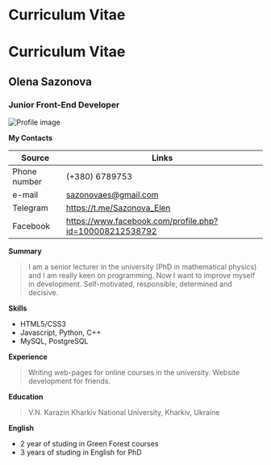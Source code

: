 # Curriculum Vitae

# Curriculum Vitae

## Olena Sazonova
### Junior Front-End Developer

![Profile image](https://avatars0.githubusercontent.com/u/30494770?s=460&u=87aaf671b045eeb54c073c651c65918ed9bd7259&v=4)

**My Contacts**

| Source | Links |
| ------ | ------ |
| Phone number | (+380) 6789753 |
| e-mail |sazonovaes@gmail.com |
| Telegram | https://t.me/Sazonova_Elen|
| Facebook |https://www.facebook.com/profile.php?id=100008212538792|


**Summary**
>I am a senior lecturer in the university (PhD in mathematical physics) and I am really keen on programming. Now I want to improve myself in development.
>Self-motivated, responsible, determined and decisive.

**Skills**
- HTML5/CSS3
- Javascript, Python, C++
- MySQL, PostgreSQL
    
**Experience**

>Writing web-pages for online courses in the university. Website development for friends.

**Education**
>V.N. Karazin Kharkiv National University, Kharkiv, Ukraine

**English**
- 2 year of studing in Green Forest courses
- 3 years of studing in English for PhD
